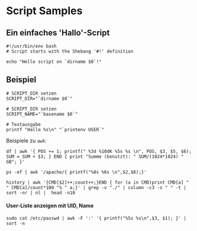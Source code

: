 # Script Samples

## Ein einfaches 'Hallo'-Script

```
#!/usr/bin/env bash
# Script starts with the Shebang '#!' definition

echo "Hello script on `dirname $0`!"
```

## Beispiel

```
# SCRIPT_DIR setzen
SCRIPT_DIR="`dirname $0`"

# SCRIPT_DIR setzen
SCRIPT_NAME="`basename $0`"

# Textausgabe
printf "Hallo %s\n" "`printenv USER`"
```

Beispiele zu `awk`:

```
df | awk '{ POS += 1; printf(" %3d %10dK %5s %s \n", POS, $3, $5, $6); SUM = SUM + $3; } END { print "Summe (benutzt): " SUM/(1024*1024) " GB"; }'
```

```
ps -ef | awk '/apache/{ printf("%8s %6s \n",$2,$8);}'
```

``` 
history | awk '{CMD[$2]++;count++;}END { for (a in CMD)print CMD[a] " " CMD[a]/count*100 "% " a;}' | grep -v "./" | column -c3 -s " " -t | sort -nr | nl |  head -n10
``` 

#### User-Liste anzeigen mit UID, Name

```
sudo cat /etc/passwd | awk -F ':' '{ printf("%5s %s\n",$3, $1); }' | sort -n
```
